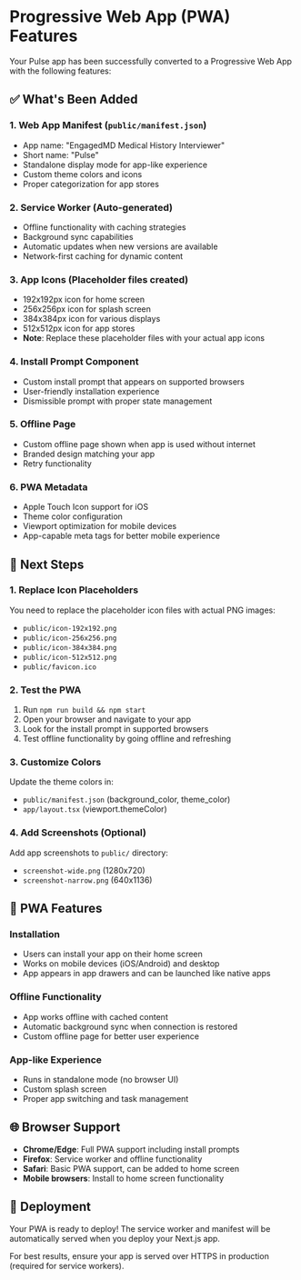 # Progressive Web App (PWA) Features

Your Pulse app has been successfully converted to a Progressive Web App with the following features:

## ✅ What's Been Added

### 1. **Web App Manifest** (`public/manifest.json`)
- App name: "EngagedMD Medical History Interviewer"
- Short name: "Pulse"
- Standalone display mode for app-like experience
- Custom theme colors and icons
- Proper categorization for app stores

### 2. **Service Worker** (Auto-generated)
- Offline functionality with caching strategies
- Background sync capabilities
- Automatic updates when new versions are available
- Network-first caching for dynamic content

### 3. **App Icons** (Placeholder files created)
- 192x192px icon for home screen
- 256x256px icon for splash screen
- 384x384px icon for various displays
- 512x512px icon for app stores
- **Note**: Replace these placeholder files with your actual app icons

### 4. **Install Prompt Component**
- Custom install prompt that appears on supported browsers
- User-friendly installation experience
- Dismissible prompt with proper state management

### 5. **Offline Page**
- Custom offline page shown when app is used without internet
- Branded design matching your app
- Retry functionality

### 6. **PWA Metadata**
- Apple Touch Icon support for iOS
- Theme color configuration
- Viewport optimization for mobile devices
- App-capable meta tags for better mobile experience

## 🔧 Next Steps

### 1. **Replace Icon Placeholders**
You need to replace the placeholder icon files with actual PNG images:
- `public/icon-192x192.png`
- `public/icon-256x256.png`
- `public/icon-384x384.png`
- `public/icon-512x512.png`
- `public/favicon.ico`

### 2. **Test the PWA**
1. Run `npm run build && npm start`
2. Open your browser and navigate to your app
3. Look for the install prompt in supported browsers
4. Test offline functionality by going offline and refreshing

### 3. **Customize Colors**
Update the theme colors in:
- `public/manifest.json` (background_color, theme_color)
- `app/layout.tsx` (viewport.themeColor)

### 4. **Add Screenshots** (Optional)
Add app screenshots to `public/` directory:
- `screenshot-wide.png` (1280x720)
- `screenshot-narrow.png` (640x1136)

## 📱 PWA Features

### Installation
- Users can install your app on their home screen
- Works on mobile devices (iOS/Android) and desktop
- App appears in app drawers and can be launched like native apps

### Offline Functionality
- App works offline with cached content
- Automatic background sync when connection is restored
- Custom offline page for better user experience

### App-like Experience
- Runs in standalone mode (no browser UI)
- Custom splash screen
- Proper app switching and task management

## 🌐 Browser Support

- **Chrome/Edge**: Full PWA support including install prompts
- **Firefox**: Service worker and offline functionality
- **Safari**: Basic PWA support, can be added to home screen
- **Mobile browsers**: Install to home screen functionality

## 🚀 Deployment

Your PWA is ready to deploy! The service worker and manifest will be automatically served when you deploy your Next.js app.

For best results, ensure your app is served over HTTPS in production (required for service workers). 